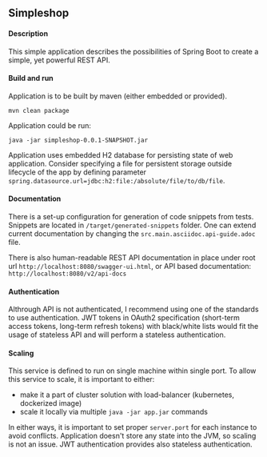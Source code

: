 ## Simpleshop

#### Description

This simple application describes the possibilities of Spring Boot
to create a simple, yet powerful REST API.

#### Build and run
Application is to be built by maven (either embedded or provided).

`mvn clean package`

Application could be run:

`java -jar simpleshop-0.0.1-SNAPSHOT.jar`

Application uses embedded H2 database for persisting state
of web application. Consider specifying a file for persistent 
storage outside lifecycle of the app by defining parameter 
`spring.datasource.url=jdbc:h2:file:/absolute/file/to/db/file`. 

#### Documentation

There is a set-up configuration for generation of code snippets from tests.
Snippets are located in `/target/generated-snippets` folder.
One can extend current documentation by changing the
`src.main.asciidoc.api-guide.adoc` file.

There is also human-readable REST API documentation in place 
under root url `http://localhost:8080/swagger-ui.html`, or
API based documentation: `http://localhost:8080/v2/api-docs`


#### Authentication

Althrough API is not authenticated, I recommend using 
one of the standards to use authentication. JWT tokens in OAuth2
specification (short-term access tokens, long-term refresh tokens) with black/white lists would
fit the usage of stateless API and will perform a stateless
authentication.


#### Scaling

This service is defined to run on single machine within single port.
To allow this service to scale, it is important to either:
- make it a part of cluster solution with load-balancer (kubernetes, dockerized image)
- scale it locally via multiple `java -jar app.jar` commands

In either ways, it is important to set proper `server.port` for each instance to avoid conflicts.
Application doesn't store any state into the JVM, so scaling is not an issue. JWT 
authentication provides also stateless authentication.



